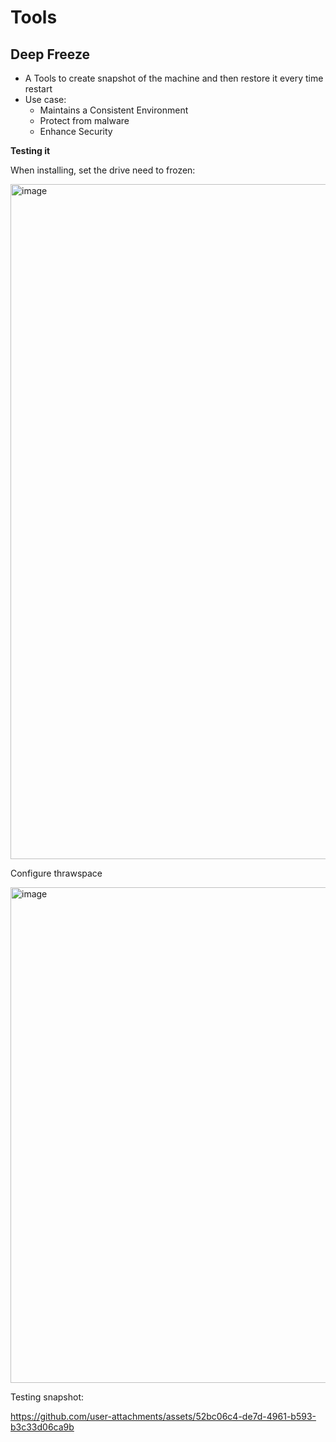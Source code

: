 # Tools
## Deep Freeze
* A Tools to create snapshot of the machine and then restore it every time restart
* Use case:
  * Maintains a Consistent Environment
  * Protect from malware
  * Enhance Security

**Testing it**

When installing, set the drive need to frozen:

<img width="1920" height="1080" alt="image" src="https://github.com/user-attachments/assets/1e47c21f-36ff-409e-b481-99e36209a81e" />

Configure thrawspace 

<img width="1265" height="793" alt="image" src="https://github.com/user-attachments/assets/cf2904fa-e3a5-4509-b3c6-a128ab5e5ec5" />

Testing snapshot:

https://github.com/user-attachments/assets/52bc06c4-de7d-4961-b593-b3c33d06ca9b

